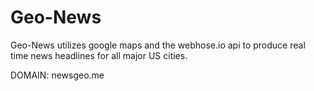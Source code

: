 # Geo-News
Geo-News utilizes google maps and the webhose.io api to produce real time news headlines for all major US cities.

DOMAIN: newsgeo.me
